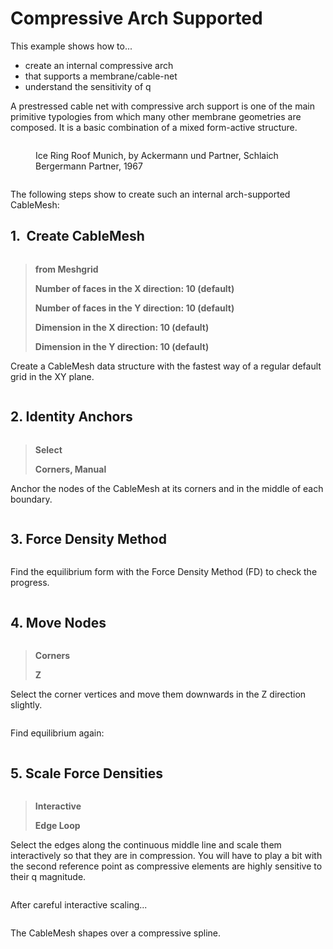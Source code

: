 # Compressive Arch Supported

This example shows how to...

* create an internal compressive arch
* that supports a membrane/cable-net
* understand the sensitivity of q

A prestressed cable net with compressive arch support is one of the main primitive typologies from which many other membrane geometries are composed. It is a basic combination of a mixed form-active structure.&#x20;

<figure><img src="../../.gitbook/assets/Screenshot 2025-06-30 at 18.39.52.png" alt=""><figcaption><p>Ice Ring Roof Munich, by Ackermann und Partner, Schlaich Bergermann Partner, 1967</p></figcaption></figure>

<figure><img src="../../.gitbook/assets/Screenshot 2025-06-30 at 18.40.06.png" alt=""><figcaption></figcaption></figure>

The following steps show to create such an internal arch-supported CableMesh:

## 1. <img src="../../../resources/FF_toolbar_buttons/6_FF_pattern.svg" alt="" data-size="line"> Create CableMesh

<div align="left"><figure><img src="../../../resources/FF_toolbar_buttons/6_FF_pattern.svg" alt=""><figcaption></figcaption></figure></div>

> **from Meshgrid**
>
> **Number of faces in the X direction: 10 (default)**
>
> **Number of faces in the Y direction: 10 (default)**
>
> **Dimension in the X direction: 10 (default)**
>
> **Dimension in the Y direction: 10 (default)**

Create a CableMesh data structure with the fastest way of a regular default grid in the XY plane.

<figure><img src="../../.gitbook/assets/Screenshot 2025-06-30 at 18.40.17.png" alt=""><figcaption></figcaption></figure>

## 2.  Identity Anchors

<div align="left"><figure><img src="../../../resources/FF_toolbar_buttons/7_FF_anchors.svg" alt=""><figcaption></figcaption></figure></div>

> **Select**&#x20;
>
> **Corners, Manual**

Anchor the nodes of the CableMesh at its corners and in the middle of each boundary.&#x20;

<figure><img src="../../.gitbook/assets/Screenshot 2025-06-30 at 18.40.27.png" alt=""><figcaption></figcaption></figure>

## 3.  Force Density Method

<div align="left"><figure><img src="../../../resources/FF_toolbar_buttons/8_FF_fd.svg" alt=""><figcaption></figcaption></figure></div>

Find the equilibrium form with the Force Density Method (FD) to check the progress.&#x20;

<figure><img src="../../.gitbook/assets/Screenshot 2025-06-30 at 18.40.47.png" alt=""><figcaption></figcaption></figure>

## 4.  Move Nodes

<div align="left"><figure><img src="../../../resources/FF_toolbar_buttons/9_FF_anchors_move.svg" alt=""><figcaption></figcaption></figure></div>

> **Corners**&#x20;
>
> **Z**

Select the corner vertices and move them downwards in the Z direction slightly.&#x20;

<figure><img src="../../.gitbook/assets/Screenshot 2025-06-30 at 18.40.56.png" alt=""><figcaption></figcaption></figure>

Find equilibrium again:

<figure><img src="../../.gitbook/assets/Screenshot 2025-06-30 at 18.41.05.png" alt=""><figcaption></figcaption></figure>

## 5.  Scale Force Densities

<div align="left"><figure><img src="../../../resources/FF_toolbar_buttons/13_FF_edges_q.svg" alt=""><figcaption></figcaption></figure></div>

> **Interactive**
>
> **Edge Loop**

Select the edges along the continuous middle line and scale them interactively so that they are in compression. You will have to play a bit with the second reference point as compressive elements are highly sensitive to their q magnitude.&#x20;

<figure><img src="../../.gitbook/assets/Screenshot 2025-06-30 at 18.41.19.png" alt=""><figcaption></figcaption></figure>

After careful interactive scaling...

<figure><img src="../../.gitbook/assets/Screenshot 2025-06-30 at 18.41.29.png" alt=""><figcaption></figcaption></figure>

The CableMesh shapes over a compressive spline.

<figure><img src="../../.gitbook/assets/Screenshot 2025-06-30 at 18.41.40.png" alt=""><figcaption></figcaption></figure>
